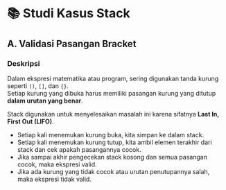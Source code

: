 # 📚 Studi Kasus Stack

## A. Validasi Pasangan Bracket

### Deskripsi
Dalam ekspresi matematika atau program, sering digunakan tanda kurung seperti `()`, `[]`, dan `{}`.  
Setiap kurung yang dibuka harus memiliki pasangan kurung yang ditutup **dalam urutan yang benar**.  

Stack digunakan untuk menyelesaikan masalah ini karena sifatnya **Last In, First Out (LIFO)**.  
- Setiap kali menemukan kurung buka, kita simpan ke dalam stack.  
- Setiap kali menemukan kurung tutup, kita ambil elemen terakhir dari stack dan cek apakah pasangannya cocok.  
- Jika sampai akhir pengecekan stack kosong dan semua pasangan cocok, maka ekspresi valid.  
- Jika ada kurung yang tidak cocok atau urutan penutupannya salah, maka ekspresi tidak valid.  
